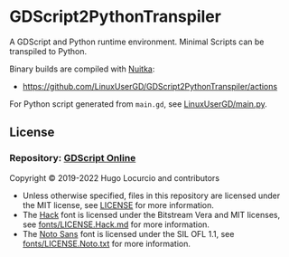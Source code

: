 # GDScript2PythonTranspiler

A GDScript and Python runtime environment.
Minimal Scripts can be transpiled to Python.

Binary builds are compiled with [Nuitka](https://github.com/Nuitka/Nuitka):
- https://github.com/LinuxUserGD/GDScript2PythonTranspiler/actions

For Python script generated from `main.gd`, see [LinuxUserGD/main.py](https://gist.github.com/LinuxUserGD/73d8e030a44eb7f91bdeaea96a321f6d).

## License

### Repository: [GDScript Online](https://github.com/gdscript-online/gdscript-online.github.io)

Copyright © 2019-2022 Hugo Locurcio and contributors

- Unless otherwise specified, files in this repository are licensed under the
  MIT license, see [LICENSE](LICENSE) for more information.
- The [Hack](https://sourcefoundry.org/hack/) font is licensed under
  the Bitstream Vera and MIT licenses, see
  [fonts/LICENSE.Hack.md](fonts/LICENSE.Hack.md) for more information.
- The [Noto Sans](https://www.google.com/get/noto/) font is licensed under
  the SIL OFL 1.1, see
  [fonts/LICENSE.Noto.txt](fonts/LICENSE.Noto.txt) for more information.
